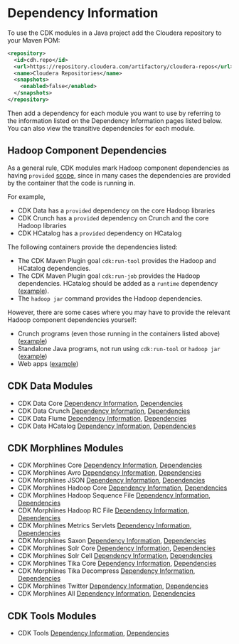 # Dependency Information

To use the CDK modules in a Java project add the Cloudera repository to your Maven POM:

```xml
<repository>
  <id>cdh.repo</id>
  <url>https://repository.cloudera.com/artifactory/cloudera-repos</url>
  <name>Cloudera Repositories</name>
  <snapshots>
    <enabled>false</enabled>
  </snapshots>
</repository>
```
Then add a dependency for each module you want to use by referring to the
information listed on the Dependency Information pages listed below.
You can also view the transitive dependencies for each module.

## Hadoop Component Dependencies

As a general rule, CDK modules mark Hadoop component dependencies as having `provided`
[scope](http://maven.apache.org/guides/introduction/introduction-to-dependency-mechanism.html#Transitive_Dependencies),
since in many cases the dependencies are provided by the container that the code is
running in.

For example,

* CDK Data has a `provided` dependency on the core Hadoop libraries
* CDK Crunch has a `provided` dependency on Crunch and the core Hadoop libraries
* CDK HCatalog has a `provided` dependency on HCatalog

The following containers provide the dependencies listed:

* The CDK Maven Plugin goal `cdk:run-tool` provides the Hadoop and HCatalog dependencies.
* The CDK Maven Plugin goal `cdk:run-job` provides the Hadoop dependencies. HCatalog
should be added as a `runtime` dependency ([example](https://github.com/cloudera/cdk-examples/tree/master/demo/demo-oozie)).
* The `hadoop jar` command provides the Hadoop dependencies.

However, there are some cases where you may have to provide the relevant Hadoop component
dependencies yourself:

* Crunch programs (even those running in the containers listed above) ([example](https://github.com/cloudera/cdk-examples/tree/master/demo/demo-crunch))
* Standalone Java programs, not run using `cdk:run-tool` or `hadoop jar` ([example](https://github.com/cloudera/cdk-examples/tree/master/dataset))
* Web apps ([example](https://github.com/cloudera/cdk-examples/tree/master/logging-webapp))

## CDK Data Modules

* CDK Data Core
 [Dependency Information](cdk-data/cdk-data-core/dependency-info.html),
 [Dependencies](cdk-data/cdk-data-core/dependencies.html)
* CDK Data Crunch
 [Dependency Information](cdk-data/cdk-data-crunch/dependency-info.html),
 [Dependencies](cdk-data/cdk-data-crunch/dependencies.html)
* CDK Data Flume
 [Dependency Information](cdk-data/cdk-data-flume/dependency-info.html),
 [Dependencies](cdk-data/cdk-data-flume/dependencies.html)
* CDK Data HCatalog
 [Dependency Information](cdk-data/cdk-data-hcatalog/dependency-info.html),
 [Dependencies](cdk-data/cdk-data-hcatalog/dependencies.html)

## CDK Morphlines Modules

* CDK Morphlines Core
 [Dependency Information](cdk-morphlines/cdk-morphlines-core/dependency-info.html),
 [Dependencies](cdk-morphlines/cdk-morphlines-core/dependencies.html)
* CDK Morphlines Avro
 [Dependency Information](cdk-morphlines/cdk-morphlines-avro/dependency-info.html),
 [Dependencies](cdk-morphlines/cdk-morphlines-avro/dependencies.html)
* CDK Morphlines JSON
 [Dependency Information](cdk-morphlines/cdk-morphlines-json/dependency-info.html),
 [Dependencies](cdk-morphlines/cdk-morphlines-json/dependencies.html)
* CDK Morphlines Hadoop Core
 [Dependency Information](cdk-morphlines/cdk-morphlines-hadoop-core/dependency-info.html),
 [Dependencies](cdk-morphlines/cdk-morphlines-hadoop-core/dependencies.html)
* CDK Morphlines Hadoop Sequence File
 [Dependency Information](cdk-morphlines/cdk-morphlines-hadoop-sequencefile/dependency-info.html),
 [Dependencies](cdk-morphlines/cdk-morphlines-hadoop-sequencefile/dependencies.html)
* CDK Morphlines Hadoop RC File
 [Dependency Information](cdk-morphlines/cdk-morphlines-hadoop-rcfile/dependency-info.html),
 [Dependencies](cdk-morphlines/cdk-morphlines-hadoop-rcfile/dependencies.html)
* CDK Morphlines Metrics Servlets
 [Dependency Information](cdk-morphlines/cdk-morphlines-metrics-servlets/dependency-info.html),
 [Dependencies](cdk-morphlines/cdk-morphlines-metrics-servlets/dependencies.html)
* CDK Morphlines Saxon
 [Dependency Information](cdk-morphlines/cdk-morphlines-saxon/dependency-info.html),
 [Dependencies](cdk-morphlines/cdk-morphlines-saxon/dependencies.html)
* CDK Morphlines Solr Core
 [Dependency Information](cdk-morphlines/cdk-morphlines-solr-core/dependency-info.html),
 [Dependencies](cdk-morphlines/cdk-morphlines-solr-core/dependencies.html)
* CDK Morphlines Solr Cell
 [Dependency Information](cdk-morphlines/cdk-morphlines-solr-cell/dependency-info.html),
 [Dependencies](cdk-morphlines/cdk-morphlines-solr-cell/dependencies.html)
* CDK Morphlines Tika Core
 [Dependency Information](cdk-morphlines/cdk-morphlines-tika-core/dependency-info.html),
 [Dependencies](cdk-morphlines/cdk-morphlines-tika-core/dependencies.html)
* CDK Morphlines Tika Decompress
 [Dependency Information](cdk-morphlines/cdk-morphlines-tika-decompress/dependency-info.html),
 [Dependencies](cdk-morphlines/cdk-morphlines-tika-decompress/dependencies.html)
* CDK Morphlines Twitter
 [Dependency Information](cdk-morphlines/cdk-morphlines-twitter/dependency-info.html),
 [Dependencies](cdk-morphlines/cdk-morphlines-twitter/dependencies.html)
* CDK Morphlines All
 [Dependency Information](cdk-morphlines/cdk-morphlines-all/dependency-info.html),
 [Dependencies](cdk-morphlines/cdk-morphlines-all/dependencies.html)

## CDK Tools Modules

* CDK Tools
 [Dependency Information](cdk-tools/dependency-info.html),
 [Dependencies](cdk-tools/dependencies.html)
